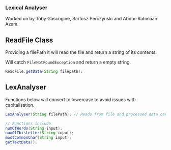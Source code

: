 ### Lexical Analyser

Worked on by Toby Gascogine, Bartosz Perczynski and Abdur-Rahmaan Azam.

## ReadFile Class

Providing a filePath it will read the file and return a string of its contents.

Will catch ``FileNotFoundException`` and return a empty string.

```java
ReadFile.getData(String filepath);
```

## LexAnalyser

Functions below will convert to lowercase to avoid issues with capitalisation.

```java
LexAnalyser(String filePath); // Reads from file and processed data can be accessed using getTextData();

// Functions include
numOfWords(String input); 
numOfThisLetter(String input);
mostCommonChar(String input);
getTextData(); 
```
